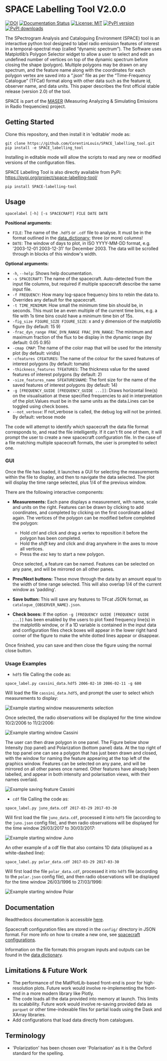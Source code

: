 # SPACE Labelling Tool V2.0.0

[![DOI](https://zenodo.org/badge/DOI/10.5281/zenodo.6886528.svg)](https://doi.org/10.5281/zenodo.6886528)
[![Documentation Status](https://readthedocs.org/projects/expres/badge/?version=latest)](https://space-labelling-tool.readthedocs.io/en/latest)
[![License: MIT](https://img.shields.io/badge/License-MIT-yellow.svg)](https://opensource.org/licenses/MIT)
[![PyPI version](https://pypip.in/v/SPACE-labelling-tool/badge.svg)](https://pypi.org/project/SPACE-labelling-tool/)
[![PyPI downloads](https://pypip.in/d/SPACE-labelling-tool/badge.svg)](https://pypi.org/project/SPACE-labelling-tool/)

The SPectrogram Analysis and Cataloguing Environment (SPACE) tool is an interactive python tool designed to label radio emission features of interest in a temporal-spectral map (called “dynamic spectrum”). The Software uses Matplotlib’s Polygon Selector widget to allow a user to select and edit an undefined number of vertices on top of the dynamic spectrum before closing the shape (polygon). Multiple polygons may be drawn on any spectrum, and the feature name along with the coordinates for each polygon vertex are saved into a “.json” file as per the “Time-Frequency Catalogue” (TFCat) format along with other data such as the feature id, observer name, and data units. This paper describes the first official stable release (version 2.0) of the tool.

SPACE is part of the [MASER](https://maser.lesia.obspm.fr/?lang=en) (Measuring Analyzing & Simulating Emissions in Radio frequencies) project.

## Getting Started

Clone this repository, and then install it in 'editable' mode as:

```shell
git clone https://github.com/CorentinLouis/SPACE_labelling_tool.git
pip install -e SPACE_labelling_tool
```

Installing in editable mode will allow the scripts to read any new or modified versions of the configuration files.

SPACE Labelling Tool is also directly available from PyPi: https://pypi.org/project/space-labelling-tool/

```shell
pip install SPACE-labelling-tool
```


## Usage

```shell
spacelabel [-h] [-s SPACECRAFT] FILE DATE DATE
```

**Positional arguments:**
* `FILE`: The name of the `.hdf5` or `.cdf` file to analyse. 
  It must be in the format outlined in the [data_dictionary](docs/source/data_dictionary.md); three (or more) columns!
* `DATE`: The window of days to plot, in ISO YYYY-MM-DD format, e.g. '2003-12-01 2003-12-31' for December 2003.
  The data will be scrolled through in blocks of this window's width.

**Optional arguments:**
* `-h`, `--help`: Shows help documentation.
* `-s SPACECRAFT`: The name of the spacecraft. Auto-detected from the input file columns, 
  but required if multiple spacecraft describe the same input file.
* `-f FREQUENCY`: How many log-space frequency bins to rebin the data to. Overrides any default for the spacecraft.
* `-t TIME_MINIMUM`: How small the minimum time bin should be, in seconds. This must be an even multiple of the current 
  time bins, e.g. a file with 1s time bins could have a minimum time bin of 15s.
* `-fig_size FIGURE_SIZE FIGURE_SIZE`: x and y dimension of the matplotlib figure (by default: 15 9)
* `-frac_dyn_range FRAC_DYN_RANGE FRAC_DYN_RANGE`: The minimum and maximum fraction of the flux to be display in the dynamic range (by default: 0.05 0.95)
* `-cmap CMAP`: The name of the color map that will be used for the intensity plot (by default: viridis)
* `-cfeatures CFEATURES`: The name of the colour for the saved features of interest polygons (by default: tomato)
* `-thickness_features TFEATURES`: The thickness value for the saved features of interest polygons (by default: 2)
* `-size_features_name SFEATURESNAME`: The font size for the name of the saved features of interest polygons (by default: 14)
* `-g [FREQUENCY_GUIDE [FREQUENCY_GUIDE ...]]`: Draws horizontal line(s) on the visualisation at these specified frequencies to aid in interpretation of the plot.Values must be in the same units as the data.Lines can be toggled using check boxes.
* `--not_verbose`: If not_verbose is called, the debug log will not be printed. By default: verbose mode


The code will attempt to identify which spacecraft the data file format corresponds to, and read the file intelligently.
If it can't fit one of them, it will prompt the user to create a new spacecraft configuration file.
In the case of a file matching multiple spacecraft formats, the user is prompted to select one.

### GUI

Once the file has loaded, it launches a GUI for selecting the measurements within the file to display, 
and then to navigate the data selected. 
The plot will display the time range selected, plus 1/4 of the previous window.

There are the following interactive components:
* **Measurements:** Each pane displays a measurement, with name, scale and units on the right. 
  Features can be drawn by clicking to add coordinates, and completed by clicking on the first coordinate added again. The vertices of the polygon can be modified before completed the polygon:
  * Hold _ctrl_ and click and drag a vertex to reposition it before the polygon has been completed.
  * Hold the _shift_ key and click and drag anywhere in the axes to move all vertices.
  * Press the _esc_ key to start a new polygon.

  Once selected, a feature can be named. Features can be selected on any pane, and will be mirrored on all other panes.
* **Prev/Next buttons:** These move through the data by an amount equal to the width of time range selected. 
  This will also overlap 1/4 of the current window as 'padding'.
* **Save button:** This will save any features to TFcat JSON format, as `catalogue_{OBSERVER_NAME}.json`.
* **Check boxes:** If the option `-g [FREQUENCY GUIDE [FREQUENCY GUIDE ...]]` has been enabled by the users to plot fixed frequency line(s) in the matplotlib window, or if a 1D variable is contained in the input data and configuration files check boxes will appear in the lower right hand corner of the figure to make the white dotted lines appear or disappear. 

Once finished, you can save and then close the figure using the normal close button.

### Usage Examples

* `hdf5` file
Calling the code as:
```shell
space_label.py cassini_data.hdf5 2006-02-10 2006-02-11 -g 600
```
Will load the file `cassini_data.hdf5`, and prompt the user to select which measurements to display:

![Example starting window measurements selection](https://github.com/CorentinLouis/SPACE_labelling_tool/blob/master/docs/source/images/select-measurements.png?raw=True)

Once selected, the radio observations will be displayed
for the time window 10/2/2006 to 11/2/2006:

![Example starting window Cassini](https://github.com/CorentinLouis/SPACE_labelling_tool/blob/master/docs/source/images/display-measurements_cassini.png?raw=True)

The user can then draw polygon in one panel. The Figure below show Intensity (top panel) and Polarization (bottom panel) data. At the top right of the top panel one can see a polygon that has just been drawn and closed, with the window for naming the feature appearing at the top left of the graphics window.  Features can be selected on any pane, and will be mirrored on all other panes once named.
Other features have already been labelled, and appear in both intensity and polarisation views, with their names overlaid.

![Example saving feature Cassini](https://github.com/CorentinLouis/SPACE_labelling_tool/blob/master/docs/source/images/save_features_cassini.png?raw=True)


* `cdf` file
Calling the code as:
```shell
space_label.py juno_data.cdf 2017-03-29 2017-03-30
```
Will first load the file `juno_data.cdf`, processed it into `hdf5` file (according to the `juno.json` config file), and then radio observations will be displayed for the time window 29/03/2017 to 30/03/2017:

![Example starting window Juno](https://github.com/CorentinLouis/SPACE_labelling_tool/blob/master/docs/source/images/display-measurements_juno.png?raw=True)

An other example of a cdf file that also contains 1D data (displayed as a white-dashed line):
```shell
space_label.py polar_data.cdf 2017-03-29 2017-03-30
```
Will first load the file `polar_data.cdf`, processed it into `hdf5` file (according to the `polar.json` config file), and then radio observations will be displayed for the time window 26/03/1996 to 27/03/1996:

![Example starting window Polar](https://github.com/CorentinLouis/SPACE_labelling_tool/blob/master/docs/source/images/display-measurements_polar.png?raw=True)
## Documentation

Readthedocs documentation is accessible [here](https://space-labelling-tool.readthedocs.io/en/latest).

Spacecraft configuration files are stored in the `config/` directory in JSON format. 
For more info on how to create a new one, see [spacecraft configurations](docs/source/spacecraft_configurations.md).

Information on the file formats this program inputs and outputs can be found in the [data dictionary](docs/source/data_dictionary.md).

## Limitations & Future Work

* The performance of the MatPlotLib-based front-end is poor for high-resolution plots. 
  Future work would involve re-implementing the front-end in a more modern library like Plotly.
* The code loads all the data provided into memory at launch. This limits its scalability.
  Future work would involve re-saving provided data as `parquet` or other time-indexable files for partial loads
  using the Dask and XArray libraries.
* Add configurations that load data directly from catalogues.

## Terminology

* 'Polarization' has been chosen over 'Polarisation' as it is the Oxford standard for the spelling.
